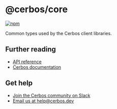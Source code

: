 # @cerbos/core

[![npm](https://img.shields.io/npm/v/@cerbos/core?style=flat-square)](https://www.npmjs.com/package/@cerbos/core)

Common types used by the Cerbos client libraries.

## Further reading

- [API reference](../../docs/core.md)
- [Cerbos documentation](https://docs.cerbos.dev)

## Get help

- [Join the Cerbos community on Slack](http://go.cerbos.io/slack)
- [Email us at help@cerbos.dev](mailto:help@cerbos.dev)
